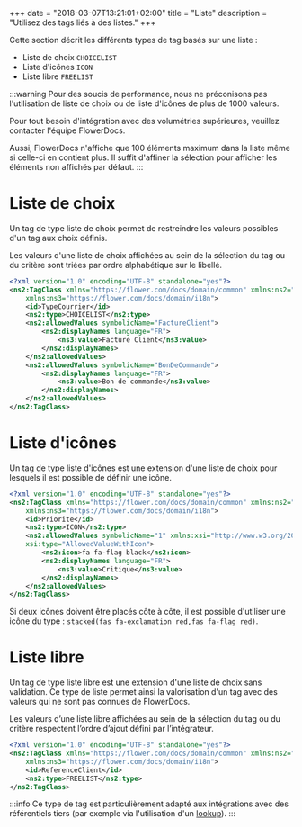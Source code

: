 +++
date = "2018-03-07T13:21:01+02:00"
title = "Liste"
description = "Utilisez des tags liés à des listes."
+++


Cette section décrit les différents types de tag basés sur une liste : 

* Liste de choix `CHOICELIST`
* Liste d'icônes `ICON`
* Liste libre `FREELIST`

:::warning
Pour des soucis de performance, nous ne préconisons pas l'utilisation de liste de choix ou de liste d'icônes de plus de 1000 valeurs.

Pour tout besoin d'intégration avec des volumétries supérieures, veuillez contacter l'équipe FlowerDocs.

Aussi, FlowerDocs n'affiche que 100 éléments maximum dans la liste même si celle-ci en contient plus.
Il suffit d'affiner la sélection pour afficher les éléments non affichés par défaut.
:::

# Liste de choix

Un tag de type liste de choix permet de restreindre les valeurs possibles d'un tag aux choix définis.

Les valeurs d'une liste de choix affichées au sein de la sélection du tag ou du critère sont triées par ordre alphabétique sur le libellé.

```xml
<?xml version="1.0" encoding="UTF-8" standalone="yes"?>
<ns2:TagClass xmlns="https://flower.com/docs/domain/common" xmlns:ns2="https://flower.com/docs/domain/tagclass"
	xmlns:ns3="https://flower.com/docs/domain/i18n">
	<id>TypeCourrier</id>
	<ns2:type>CHOICELIST</ns2:type>
	<ns2:allowedValues symbolicName="FactureClient">
		<ns2:displayNames language="FR">
			<ns3:value>Facture Client</ns3:value>
		</ns2:displayNames>
	</ns2:allowedValues>
	<ns2:allowedValues symbolicName="BonDeCommande">
		<ns2:displayNames language="FR">
			<ns3:value>Bon de commande</ns3:value>
		</ns2:displayNames>
	</ns2:allowedValues>
</ns2:TagClass>
```
 

# Liste d'icônes

Un tag de type liste d'icônes est une extension d'une liste de choix pour lesquels il est possible de définir une icône. 


```xml
<?xml version="1.0" encoding="UTF-8" standalone="yes"?>
<ns2:TagClass xmlns="https://flower.com/docs/domain/common" xmlns:ns2="https://flower.com/docs/domain/tagclass"
	xmlns:ns3="https://flower.com/docs/domain/i18n">
	<id>Priorite</id>
	<ns2:type>ICON</ns2:type>
	<ns2:allowedValues symbolicName="1" xmlns:xsi="http://www.w3.org/2001/XMLSchema-instance"
	xsi:type="AllowedValueWithIcon">
		<ns2:icon>fa fa-flag black</ns2:icon>
		<ns2:displayNames language="FR">
			<ns3:value>Critique</ns3:value>
		</ns2:displayNames>
	</ns2:allowedValues>
</ns2:TagClass>
```

Si deux icônes doivent être placés côte à côte, il est possible d'utiliser une icône du type : ``stacked(fas fa-exclamation red,fas fa-flag red)``.  


# Liste libre

Un tag de type liste libre est une extension d'une liste de choix sans validation. Ce type de liste permet ainsi la valorisation d'un tag avec des valeurs qui ne sont pas connues de FlowerDocs. 

Les valeurs d’une liste libre affichées au sein de la sélection du tag ou du critère respectent l’ordre d’ajout défini par l’intégrateur.

```xml
<?xml version="1.0" encoding="UTF-8" standalone="yes"?>
<ns2:TagClass xmlns="https://flower.com/docs/domain/common" xmlns:ns2="https://flower.com/docs/domain/tagclass"
	xmlns:ns3="https://flower.com/docs/domain/i18n">
	<id>ReferenceClient</id>
	<ns2:type>FREELIST</ns2:type>
</ns2:TagClass>
```

:::info
Ce type de tag est particulièrement adapté aux intégrations avec des référentiels tiers (par exemple via l'utilisation d'un [lookup](broken-link.md)).
:::
